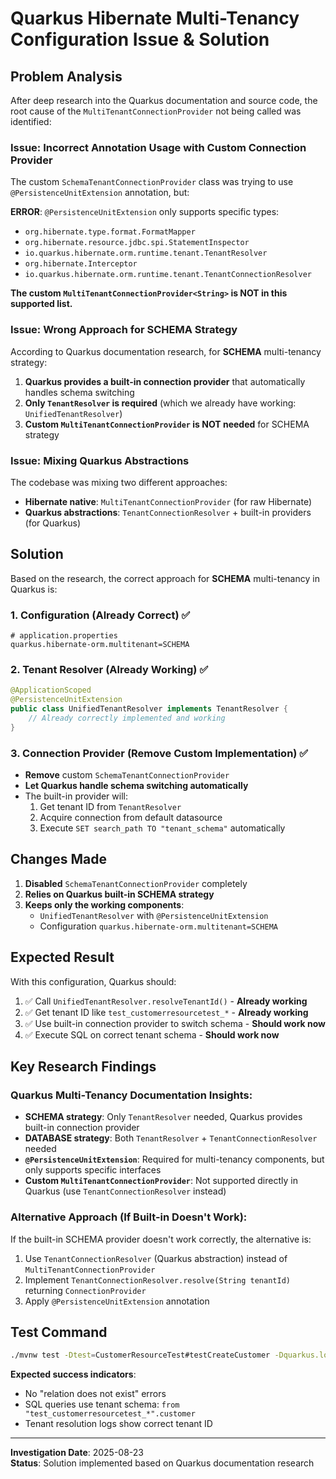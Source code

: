# Quarkus Hibernate Multi-Tenancy Configuration Issue & Solution

## Problem Analysis

After deep research into the Quarkus documentation and source code, the root cause of the `MultiTenantConnectionProvider` not being called was identified:

### Issue: Incorrect Annotation Usage with Custom Connection Provider

The custom `SchemaTenantConnectionProvider` class was trying to use `@PersistenceUnitExtension` annotation, but:

**ERROR**: `@PersistenceUnitExtension` only supports specific types:
- `org.hibernate.type.format.FormatMapper`
- `org.hibernate.resource.jdbc.spi.StatementInspector` 
- `io.quarkus.hibernate.orm.runtime.tenant.TenantResolver`
- `org.hibernate.Interceptor`
- `io.quarkus.hibernate.orm.runtime.tenant.TenantConnectionResolver`

**The custom `MultiTenantConnectionProvider<String>` is NOT in this supported list.**

### Issue: Wrong Approach for SCHEMA Strategy

According to Quarkus documentation research, for **SCHEMA** multi-tenancy strategy:

1. **Quarkus provides a built-in connection provider** that automatically handles schema switching
2. **Only `TenantResolver` is required** (which we already have working: `UnifiedTenantResolver`)
3. **Custom `MultiTenantConnectionProvider` is NOT needed** for SCHEMA strategy

### Issue: Mixing Quarkus Abstractions

The codebase was mixing two different approaches:
- **Hibernate native**: `MultiTenantConnectionProvider` (for raw Hibernate)
- **Quarkus abstractions**: `TenantConnectionResolver` + built-in providers (for Quarkus)

## Solution

Based on the research, the correct approach for **SCHEMA** multi-tenancy in Quarkus is:

### 1. Configuration (Already Correct) ✅
```properties
# application.properties
quarkus.hibernate-orm.multitenant=SCHEMA
```

### 2. Tenant Resolver (Already Working) ✅
```java
@ApplicationScoped
@PersistenceUnitExtension
public class UnifiedTenantResolver implements TenantResolver {
    // Already correctly implemented and working
}
```

### 3. Connection Provider (Remove Custom Implementation) ✅
- **Remove** custom `SchemaTenantConnectionProvider`
- **Let Quarkus handle schema switching automatically**
- The built-in provider will:
  1. Get tenant ID from `TenantResolver`
  2. Acquire connection from default datasource
  3. Execute `SET search_path TO "tenant_schema"` automatically

## Changes Made

1. **Disabled** `SchemaTenantConnectionProvider` completely
2. **Relies on Quarkus built-in SCHEMA strategy** 
3. **Keeps only the working components**:
   - `UnifiedTenantResolver` with `@PersistenceUnitExtension`
   - Configuration `quarkus.hibernate-orm.multitenant=SCHEMA`

## Expected Result

With this configuration, Quarkus should:
1. ✅ Call `UnifiedTenantResolver.resolveTenantId()` - **Already working**
2. ✅ Get tenant ID like `test_customerresourcetest_*` - **Already working**  
3. ✅ Use built-in connection provider to switch schema - **Should work now**
4. ✅ Execute SQL on correct tenant schema - **Should work now**

## Key Research Findings

### Quarkus Multi-Tenancy Documentation Insights:
- **SCHEMA strategy**: Only `TenantResolver` needed, Quarkus provides built-in connection provider
- **DATABASE strategy**: Both `TenantResolver` + `TenantConnectionResolver` needed
- **`@PersistenceUnitExtension`**: Required for multi-tenancy components, but only supports specific interfaces
- **Custom `MultiTenantConnectionProvider`**: Not supported directly in Quarkus (use `TenantConnectionResolver` instead)

### Alternative Approach (If Built-in Doesn't Work):
If the built-in SCHEMA provider doesn't work correctly, the alternative is:
1. Use `TenantConnectionResolver` (Quarkus abstraction) instead of `MultiTenantConnectionProvider`
2. Implement `TenantConnectionResolver.resolve(String tenantId)` returning `ConnectionProvider`
3. Apply `@PersistenceUnitExtension` annotation

## Test Command
```bash
./mvnw test -Dtest=CustomerResourceTest#testCreateCustomer -Dquarkus.log.level=INFO
```

**Expected success indicators**:
- No "relation does not exist" errors
- SQL queries use tenant schema: `from "test_customerresourcetest_*".customer`
- Tenant resolution logs show correct tenant ID

---

**Investigation Date**: 2025-08-23  
**Status**: Solution implemented based on Quarkus documentation research
